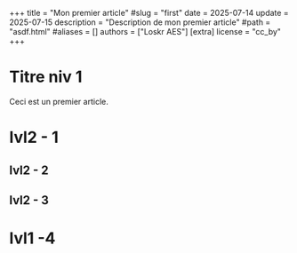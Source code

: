 +++
title = "Mon premier article"
#slug = "first"
date = 2025-07-14
update = 2025-07-15
description = "Description de mon premier article"
#path = "asdf.html"
#aliases = []
authors = ["Loskr AES"]
[extra]
license = "cc_by"
+++
# Titre niv 1

Ceci est un premier article.

# lvl2 - 1

## lvl2 - 2

## lvl2 - 3

# lvl1 -4
